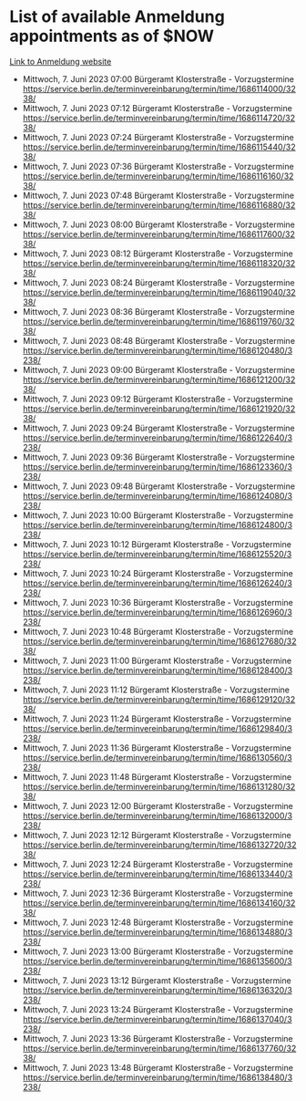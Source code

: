 # List of available Anmeldung appointments as of $NOW
[Link to Anmeldung website](https://service.berlin.de/terminvereinbarung/termin/tag.php?termin=1&anliegen[]=120686&dienstleisterlist=122210,122217,327316,122219,327312,122227,327314,122231,327346,122243,327348,122254,122252,329742,122260,329745,122262,329748,122271,327278,122273,327274,122277,327276,330436,122280,327294,122282,327290,122284,327292,122291,327270,122285,327266,122286,327264,122296,327268,150230,329760,122297,327286,122294,327284,122312,329763,122314,329775,122304,327330,122311,327334,122309,327332,317869,122281,327352,122279,329772,122283,122276,327324,122274,327326,122267,329766,122246,327318,122251,327320,122257,327322,122208,327298,122226,327300&herkunft=http%3A%2F%2Fservice.berlin.de%2Fdienstleistung%2F120686%2F)
- Mittwoch, 7. Juni 2023 07:00 Bürgeramt Klosterstraße - Vorzugstermine https://service.berlin.de/terminvereinbarung/termin/time/1686114000/3238/
- Mittwoch, 7. Juni 2023 07:12 Bürgeramt Klosterstraße - Vorzugstermine https://service.berlin.de/terminvereinbarung/termin/time/1686114720/3238/
- Mittwoch, 7. Juni 2023 07:24 Bürgeramt Klosterstraße - Vorzugstermine https://service.berlin.de/terminvereinbarung/termin/time/1686115440/3238/
- Mittwoch, 7. Juni 2023 07:36 Bürgeramt Klosterstraße - Vorzugstermine https://service.berlin.de/terminvereinbarung/termin/time/1686116160/3238/
- Mittwoch, 7. Juni 2023 07:48 Bürgeramt Klosterstraße - Vorzugstermine https://service.berlin.de/terminvereinbarung/termin/time/1686116880/3238/
- Mittwoch, 7. Juni 2023 08:00 Bürgeramt Klosterstraße - Vorzugstermine https://service.berlin.de/terminvereinbarung/termin/time/1686117600/3238/
- Mittwoch, 7. Juni 2023 08:12 Bürgeramt Klosterstraße - Vorzugstermine https://service.berlin.de/terminvereinbarung/termin/time/1686118320/3238/
- Mittwoch, 7. Juni 2023 08:24 Bürgeramt Klosterstraße - Vorzugstermine https://service.berlin.de/terminvereinbarung/termin/time/1686119040/3238/
- Mittwoch, 7. Juni 2023 08:36 Bürgeramt Klosterstraße - Vorzugstermine https://service.berlin.de/terminvereinbarung/termin/time/1686119760/3238/
- Mittwoch, 7. Juni 2023 08:48 Bürgeramt Klosterstraße - Vorzugstermine https://service.berlin.de/terminvereinbarung/termin/time/1686120480/3238/
- Mittwoch, 7. Juni 2023 09:00 Bürgeramt Klosterstraße - Vorzugstermine https://service.berlin.de/terminvereinbarung/termin/time/1686121200/3238/
- Mittwoch, 7. Juni 2023 09:12 Bürgeramt Klosterstraße - Vorzugstermine https://service.berlin.de/terminvereinbarung/termin/time/1686121920/3238/
- Mittwoch, 7. Juni 2023 09:24 Bürgeramt Klosterstraße - Vorzugstermine https://service.berlin.de/terminvereinbarung/termin/time/1686122640/3238/
- Mittwoch, 7. Juni 2023 09:36 Bürgeramt Klosterstraße - Vorzugstermine https://service.berlin.de/terminvereinbarung/termin/time/1686123360/3238/
- Mittwoch, 7. Juni 2023 09:48 Bürgeramt Klosterstraße - Vorzugstermine https://service.berlin.de/terminvereinbarung/termin/time/1686124080/3238/
- Mittwoch, 7. Juni 2023 10:00 Bürgeramt Klosterstraße - Vorzugstermine https://service.berlin.de/terminvereinbarung/termin/time/1686124800/3238/
- Mittwoch, 7. Juni 2023 10:12 Bürgeramt Klosterstraße - Vorzugstermine https://service.berlin.de/terminvereinbarung/termin/time/1686125520/3238/
- Mittwoch, 7. Juni 2023 10:24 Bürgeramt Klosterstraße - Vorzugstermine https://service.berlin.de/terminvereinbarung/termin/time/1686126240/3238/
- Mittwoch, 7. Juni 2023 10:36 Bürgeramt Klosterstraße - Vorzugstermine https://service.berlin.de/terminvereinbarung/termin/time/1686126960/3238/
- Mittwoch, 7. Juni 2023 10:48 Bürgeramt Klosterstraße - Vorzugstermine https://service.berlin.de/terminvereinbarung/termin/time/1686127680/3238/
- Mittwoch, 7. Juni 2023 11:00 Bürgeramt Klosterstraße - Vorzugstermine https://service.berlin.de/terminvereinbarung/termin/time/1686128400/3238/
- Mittwoch, 7. Juni 2023 11:12 Bürgeramt Klosterstraße - Vorzugstermine https://service.berlin.de/terminvereinbarung/termin/time/1686129120/3238/
- Mittwoch, 7. Juni 2023 11:24 Bürgeramt Klosterstraße - Vorzugstermine https://service.berlin.de/terminvereinbarung/termin/time/1686129840/3238/
- Mittwoch, 7. Juni 2023 11:36 Bürgeramt Klosterstraße - Vorzugstermine https://service.berlin.de/terminvereinbarung/termin/time/1686130560/3238/
- Mittwoch, 7. Juni 2023 11:48 Bürgeramt Klosterstraße - Vorzugstermine https://service.berlin.de/terminvereinbarung/termin/time/1686131280/3238/
- Mittwoch, 7. Juni 2023 12:00 Bürgeramt Klosterstraße - Vorzugstermine https://service.berlin.de/terminvereinbarung/termin/time/1686132000/3238/
- Mittwoch, 7. Juni 2023 12:12 Bürgeramt Klosterstraße - Vorzugstermine https://service.berlin.de/terminvereinbarung/termin/time/1686132720/3238/
- Mittwoch, 7. Juni 2023 12:24 Bürgeramt Klosterstraße - Vorzugstermine https://service.berlin.de/terminvereinbarung/termin/time/1686133440/3238/
- Mittwoch, 7. Juni 2023 12:36 Bürgeramt Klosterstraße - Vorzugstermine https://service.berlin.de/terminvereinbarung/termin/time/1686134160/3238/
- Mittwoch, 7. Juni 2023 12:48 Bürgeramt Klosterstraße - Vorzugstermine https://service.berlin.de/terminvereinbarung/termin/time/1686134880/3238/
- Mittwoch, 7. Juni 2023 13:00 Bürgeramt Klosterstraße - Vorzugstermine https://service.berlin.de/terminvereinbarung/termin/time/1686135600/3238/
- Mittwoch, 7. Juni 2023 13:12 Bürgeramt Klosterstraße - Vorzugstermine https://service.berlin.de/terminvereinbarung/termin/time/1686136320/3238/
- Mittwoch, 7. Juni 2023 13:24 Bürgeramt Klosterstraße - Vorzugstermine https://service.berlin.de/terminvereinbarung/termin/time/1686137040/3238/
- Mittwoch, 7. Juni 2023 13:36 Bürgeramt Klosterstraße - Vorzugstermine https://service.berlin.de/terminvereinbarung/termin/time/1686137760/3238/
- Mittwoch, 7. Juni 2023 13:48 Bürgeramt Klosterstraße - Vorzugstermine https://service.berlin.de/terminvereinbarung/termin/time/1686138480/3238/
